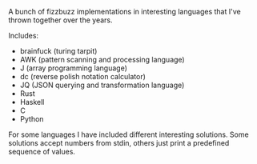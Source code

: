 A bunch of fizzbuzz implementations in interesting languages that I've thrown
together over the years.

Includes:

- brainfuck (turing tarpit)
- AWK (pattern scanning and processing language)
- J (array programming language)
- dc (reverse polish notation calculator)
- JQ (JSON querying and transformation language)
- Rust
- Haskell
- C
- Python

For some languages I have included different interesting solutions. Some
solutions accept numbers from stdin, others just print a predefined sequence of
values.
